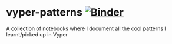 # vyper-patterns [![Binder](https://mybinder.org/badge_logo.svg)](https://mybinder.org/v2/gh/bout3fiddy/vyper-patterns.git/main)

A collection of notebooks where I document all the cool patterns I learnt/picked up in Vyper
